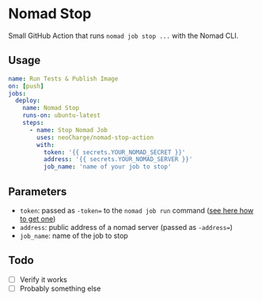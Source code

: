 # Nomad Stop

Small GitHub Action that runs `nomad job stop ...` with the Nomad CLI.

## Usage

```yaml
name: Run Tests & Publish Image
on: [push]
jobs:
  deploy:
    name: Nomad Stop
    runs-on: ubuntu-latest
    steps:
      - name: Stop Nomad Job
        uses: neoCharge/nomad-stop-action
        with:
          token: '{{ secrets.YOUR_NOMAD_SECRET }}'
          address: '{{ secrets.YOUR_NOMAD_SERVER }}'
          job_name: 'name of your job to stop'
```

## Parameters

* `token`: passed as `-token=` to the `nomad job run` command ([see here how to get one](https://www.nomadproject.io/guides/security/acl.html#acl-tokens))
* `address`: public address of a nomad server (passed as `-address=`)
* `job_name`: name of the job to stop

## Todo

- [ ] Verify it works
- [ ] Probably something else
